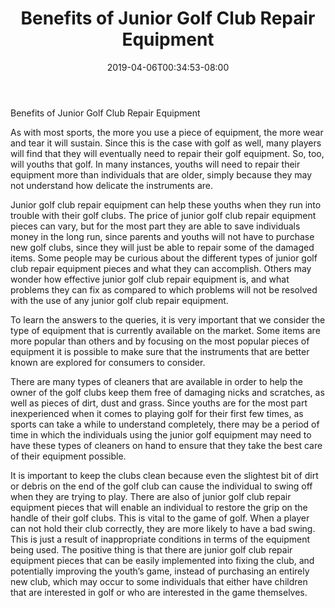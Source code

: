 ﻿---
title: "Benefits of Junior Golf Club Repair Equipment"
date: 2019-04-06T00:34:53-08:00
description: "junior golf Tips for Web Success"
featured_image: "/images/junior golf.jpg"
tags: ["junior golf"]
---

Benefits of Junior Golf Club Repair Equipment

As with most sports, the more you use a piece of equipment, the more wear and tear it will sustain.  Since this is the case with golf as well, many players will find that they will eventually need to repair their golf equipment.  So, too, will youths that golf.  In many instances, youths will need to repair their equipment more than individuals that are older, simply because they may not understand how delicate the instruments are.

Junior golf club repair equipment can help these youths when they run into trouble with their golf clubs.  The price of junior golf club repair equipment pieces can vary, but for the most part they are able to save individuals money in the long run, since parents and youths will not have to purchase new golf clubs, since they will just be able to repair some of the damaged items.  Some people may be curious about the different types of junior golf club repair equipment pieces and what they can accomplish.  Others may wonder how effective junior golf club repair equipment is, and what problems they can fix as compared to which problems will not be resolved with the use of any junior golf club repair equipment.

To learn the answers to the queries, it is very important that we consider the type of equipment that is currently available on the market.  Some items are more popular than others and by focusing on the most popular pieces of equipment it is possible to make sure that the instruments that are better known are explored for consumers to consider.

There are many types of cleaners that are available in order to help the owner of the golf clubs keep them free of damaging nicks and scratches, as well as pieces of dirt, dust and grass.  Since youths are for the most part inexperienced when it comes to playing golf for their first few times, as sports can take a while to understand completely, there may be a period of time in which the individuals using the junior golf equipment may need to have these types of cleaners on hand to ensure that they take the best care of their equipment possible.

It is important to keep the clubs clean because even the slightest bit of dirt or debris on the end of the golf club can cause the individual to swing off when they are trying to play.  There are also of junior golf club repair equipment pieces that will enable an individual to restore the grip on the handle of their golf clubs.  This is vital to the game of golf.  When a player can not hold their club correctly, they are more likely to have a bad swing.  This is just a result of inappropriate conditions in terms of the equipment being used.  The positive thing is that there are junior golf club repair equipment pieces that can be easily implemented into fixing the club, and potentially improving the youth’s game, instead of purchasing an entirely new club, which may occur to some individuals that either have children that are interested in golf or who are interested in the game themselves.

